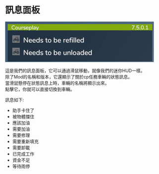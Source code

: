 # 訊息面板
![Image](../assets/images/infopanel_0_0_480_130.png)
  
這是我們的訊息面板，它可以通過滑鼠移動，就像我們的迷你HUD一樣。  
除了Mod的名稱和版本，它還顯示了關於cp任務車輛的狀態訊息。  
當滑鼠懸停在狀態訊息上時，車輛的名稱將顯示出來。  
點擊它，你就可以直接切換到車輛。  

  
訊息如下:  
- 助手卡住了  
- 被物體擋住  
- 應該加油  
- 需要加油  
- 需要修理  
- 需要重新填充  
- 需要卸載  
- 已完成工作  
- 資金不足  
- 等待雨停  

